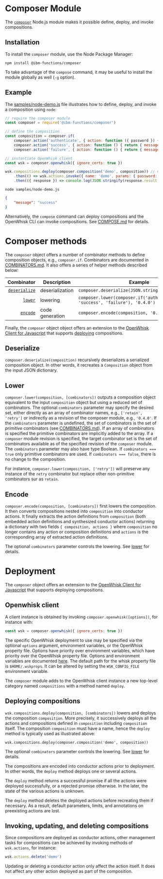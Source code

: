 # Composer Module

The [`composer`](../composer.js) Node.js module makes it possible define, deploy, and invoke compositions.

## Installation

To install the `composer` module, use the Node Package Manager:
```
npm install @ibm-functions/composer
```
To take advantage of the `compose` command, it may be useful to install the module globally as well (`-g` option).

## Example

The [samples/node-demo.js](../samples/node-demo.js) file illustrates how to define, deploy, and invoke a composition using `node`: 
```javascript
// require the composer module
const composer = require('@ibm-functions/composer')

// define the composition
const composition = composer.if(
    composer.action('authenticate', { action: function ({ password }) { return { value: password === 'abc123' } } }),
    composer.action('success', { action: function () { return { message: 'success' } } }),
    composer.action('failure', { action: function () { return { message: 'failure' } } }))

// instantiate OpenWhisk client
const wsk = composer.openwhisk({ ignore_certs: true })

wsk.compositions.deploy(composer.composition('demo', composition)) // name and deploy composition
    .then(() => wsk.actions.invoke({ name: 'demo', params: { password: 'abc123' }, blocking: true })) // invoke composition
    .then(({ response }) => console.log(JSON.stringify(response.result, null, 4)), console.error)
```
```
node samples/node-demo.js
```
```json
{
    "message": "success"
}
```
Alternatively, the `compose` command can deploy compositions and the OpenWhisk CLI can invoke compositions. See [COMPOSE.md](COMPOSE.md) for details.

# Composer methods

The `composer` object offers a number of combinator methods to define composition objects, e.g., `composer.if`. Combinators are documented in [COMBINATORS.md](COMBINATORS.md). It also offers a series of helper methods described below:

| Combinator | Description | Example |
| --:| --- | --- |
| [`deserialize`](#deserialize) | deserialization | `composer.deserialize(JSON.stringify(composition))` |
| [`lower`](#lower) | lowering | `composer.lower(composer.if('authenticate', 'success', 'failure'), '0.4.0')` |
| [`encode`](#encode) | code generation | `composer.encode(composition, '0.4.0')` |

Finally, the `composer` object object offers an extension to the [OpenWhisk Client for Javascript](https://github.com/apache/incubator-openwhisk-client-js) that supports [deploying](#deployment) compositions.

## Deserialize

`composer.deserialize(composition)` recursively deserializes a serialized composition object. In other words, it recreates a `Composition` object from the input JSON dictionary.

## Lower

`composer.lower(composition, [combinators])` outputs a composition object equivalent to the input `composition` object but using a reduced set of combinators. The optional `combinators` parameter may specify the desired set, either directly as an array of combinator names, e.g., `['retain', 'retry']` or indirectly as a revision of the composer module, e.g., `'0.4.0'`. If the  `combinators` parameter is undefined, the set of combinators is the set of _primitive_ combinators (see [COMBINATORS.md](COMBINATORS.md])). If an array of combinators is specified the primitive combinators are implicitly added to the array. If a `composer` module revision is specified, the target combinator set is the set of combinators available as of the specified revision of the `composer` module. The `combinators` parameter may also have type Boolean. If `combinators === true` only primitive combinators are used. If `combinators === false`, there is no change to the composition.

For instance, `composer.lower(composition, ['retry'])` will preserve any instance of the `retry` combinator but replace other non-primitive combinators sur as `retain`.

## Encode

`composer.encode(composition, [combinators])` first lowers the composition. It then converts compositions nested into `composition` into conductor actions. It finally extracts the action definitions from `composition` (both embedded action definitions and synthesized conductor actions) returning a dictionary with two fields `{ composition, actions }` where `composition` no longer contains any action or composition definitions and `actions` is the corresponding array of extracted action definitions.

The optional `combinators` parameter controls the lowering. See [lower](#lower) for details.

# Deployment

The `composer` object offers an extension to the [OpenWhisk Client for Javascript](https://github.com/apache/incubator-openwhisk-client-js) that supports deploying compositions.

## Openwhisk client

A client instance is obtained by invoking `composer.openwhisk([options])`, for instance with:
```javascript
const wsk = composer.openwhisk({ ignore_certs: true })

```
The specific OpenWhisk deployment to use may be specified via the optional `options` argument, environment variables, or the OpenWhisk property file. Options have priority over environment variables, which have priority over the OpenWhisk property file. Options and environment variables are documented [here](https://github.com/apache/incubator-openwhisk-client-js#constructor-options). The default path for the whisk property file is `$HOME/.wskprops`. It can be altered by setting the `WSK_CONFIG_FILE` environment variable.

The `composer` module adds to the OpenWhisk client instance a new top-level category named `compositions` with a method named `deploy`.

## Deploying compositions

`wsk.compositions.deploy(composition, [combinators])` lowers and deploys the composition `composition`. More precisely, it successively deploys all the actions and compositions defined in `composition` including `composition` itself. The composition `composition` must have a name, hence the `deploy` method is typically used as illustrated above:
```
wsk.compositions.deploy(composer.composition('demo', composition))
```

The optional `combinators` parameter controls the lowering. See [lower](#lower) for details.

The compositions are encoded into conductor actions prior to deployment. In other words, the `deploy` method deploys one or several actions.

The `deploy` method returns a successful promise if all the actions were deployed successfully, or a rejected promise otherwise. In the later, the state of the various actions is unknown.

The `deploy` method deletes the deployed actions before recreating them if necessary. As a result, default parameters, limits, and annotations on preexisting actions are lost.

## Invoking, updating, and deleting compositions

Since compositions are deployed as conductor actions, other management tasks for compositions can be achieved by invoking methods of `wsk.actions`, for instance:
```javascript
wsk.actions.delete('demo')
```
Updating or deleting a conductor action only affect the action itself. It does not affect any other action deployed as part of the composition.
